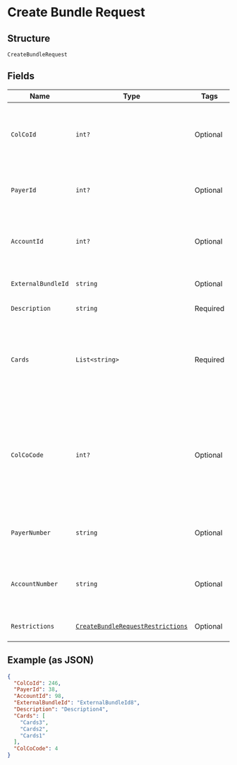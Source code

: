 
# Create Bundle Request

## Structure

`CreateBundleRequest`

## Fields

| Name | Type | Tags | Description |
|  --- | --- | --- | --- |
| `ColCoId` | `int?` | Optional | Collecting Company Id  of the selected payer.<br>Optional if ColCoCode is passed else Mandatory.<br>Example:<br>1-Philippines<br>5-UK |
| `PayerId` | `int?` | Optional | Payer Id of the selected payer.<br>Optional if PayerNumber is passed else Mandatory<br>Example: 123456 |
| `AccountId` | `int?` | Optional | Account ID of the customer.<br>Either AccountId or AccountNumber or both must be passed.<br>Example: 123456 |
| `ExternalBundleId` | `string` | Optional | Identifier of the bundle in external system.<br>Optional. |
| `Description` | `string` | Required | A bundle description.<br>Optional. |
| `Cards` | `List<string>` | Required | List of Card PANs to be added in the bundle.<br>Mandatory.<br>Example: 7002051006629890645<br>When PAN matches with multiple cards, the restriction will be applied on the latest issued card. |
| `ColCoCode` | `int?` | Optional | Collecting Company Code (Shell Code) of the selected payer.<br>Mandatory for serviced OUs such as Romania, Latvia, Lithuania, Estonia, Ukraine etc. It is optional for other countries if ColCoID is provided.<br>Example:<br>86-Philippines<br>5-UK |
| `PayerNumber` | `string` | Optional | Payer Number (Ex: GB000000123) of the selected payer.<br>Optional if PayerId is passed else Mandatory |
| `AccountNumber` | `string` | Optional | Account Number of the customer.<br>Either AccountId or AccountNumber or both must be passed.<br>Example: GB000000123 |
| `Restrictions` | [`CreateBundleRequestRestrictions`](../../doc/models/create-bundle-request-restrictions.md) | Optional | Restrictions to be applied on the bundle.<br>Mandatory |

## Example (as JSON)

```json
{
  "ColCoId": 246,
  "PayerId": 38,
  "AccountId": 98,
  "ExternalBundleId": "ExternalBundleId8",
  "Description": "Description4",
  "Cards": [
    "Cards3",
    "Cards2",
    "Cards1"
  ],
  "ColCoCode": 4
}
```

